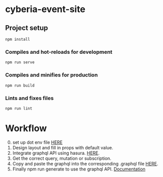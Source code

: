 # cyberia-event-site

## Project setup

```
npm install

```

### Compiles and hot-reloads for development

```
npm run serve
```

### Compiles and minifies for production

```
npm run build
```

### Lints and fixes files

```
npm run lint
```
# Workflow

0. set up dot env file [HERE](./secret.txt)
1. Design layout and fill in props with default value.
2. Integrate graphql API using hasura. [HERE](https://cyberia-2020.hasura.app/console/api-explorer).
3. Get the correct query, mutation or subscription.
4. Copy and paste the graphql into the corresponding .graphql file [HERE](./src/graphql).
5. Finally npm run generate to use the graphql API. [Documentation](https://v4.apollo.vuejs.org/guide-composable/query.html)
